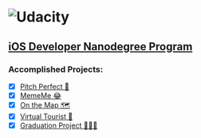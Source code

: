 # ![Udacity](https://i.imgur.com/A4EK5Zz.png)

## [iOS Developer Nanodegree Program](https://www.udacity.com/course/ios-developer-nanodegree--nd003)

### Accomplished Projects:

- [x] [Pitch Perfect 🎤](https://github.com/xotography/Udacity/tree/master/PitchPerfect)
- [x] [MemeMe 😂](https://github.com/xotography/Udacity/tree/master/MemeMe)
- [x] [On the Map 🗺](https://github.com/xotography/Udacity/tree/master/On%20the%20Map) 
- [x] [Virtual Tourist 📸](https://github.com/xotography/Udacity/tree/master/Virtual%20Tourist) 
- [x] [Graduation Project 👩🏻‍🎓](https://github.com/xotography/Udacity/tree/master/Graduation%20Project)